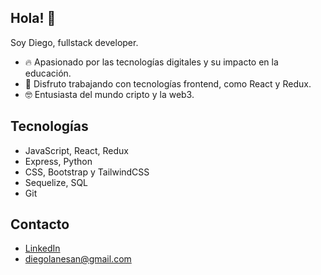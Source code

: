 ## Hola! 👋

<!--
[![Portfolio Badge](https://img.shields.io/badge/-kunalraghav.github.io-orange?style=flat-square&logo=html5&logoColor=white&link=https://kunalraghav.github.io)](https://kunalraghav.github.io)
-->

Soy Diego, fullstack developer.

- :fire: Apasionado por las tecnologías digitales y su impacto en la educación.
- 🚀 Disfruto trabajando con tecnologías frontend, como React y Redux.
- :nerd_face: Entusiasta del mundo cripto y la web3. 

## Tecnologías 
- JavaScript, React, Redux
- Express, Python
- CSS, Bootstrap y TailwindCSS
- Sequelize, SQL
- Git

## Contacto
- [LinkedIn](linkedin.com/in/diegolanesan/)
- diegolanesan@gmail.com


